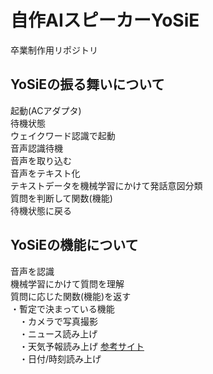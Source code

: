 # 自作AIスピーカーYoSiE
卒業制作用リポジトリ

## YoSiEの振る舞いについて
起動(ACアダプタ)<br>
待機状態<br>
ウェイクワード認識で起動<br>
音声認識待機<br>
音声を取り込む<br>
音声をテキスト化<br>
テキストデータを機械学習にかけて発話意図分類<br>
質問を判断して関数(機能)<br>
待機状態に戻る<br>

## YoSiEの機能について<br>
音声を認識<br>
機械学習にかけて質問を理解<br>
質問に応じた関数(機能)を返す<br>
・暫定で決まっている機能<br>
　・カメラで写真撮影<br>
　・ニュース読み上げ<br>
　・天気予報読み上げ [参考サイト](https://www.webzoit.net/hp/it/internet/homepage/env/iot/raspberry_pi/smart_speaker/weather/)<br>
　・日付/時刻読み上げ<br>
